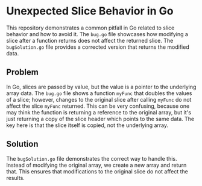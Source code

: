 # Unexpected Slice Behavior in Go

This repository demonstrates a common pitfall in Go related to slice behavior and how to avoid it.  The `bug.go` file showcases how modifying a slice after a function returns does not affect the returned slice.  The `bugSolution.go` file provides a corrected version that returns the modified data.

## Problem

In Go, slices are passed by value, but the value is a pointer to the underlying array data.  The `bug.go` file shows a function `myFunc` that doubles the values of a slice; however, changes to the original slice after calling `myFunc` do not affect the slice `myFunc` returned. This can be very confusing, because one may think the function is returning a reference to the original array, but it's just returning a copy of the slice header which points to the same data. The key here is that the slice itself is copied, not the underlying array.

## Solution

The `bugSolution.go` file demonstrates the correct way to handle this. Instead of modifying the original array, we create a new array and return that. This ensures that modifications to the original slice do not affect the results.
